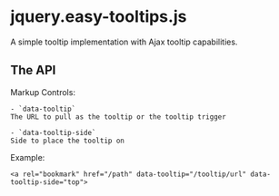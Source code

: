 jquery.easy-tooltips.js
=======================

A simple tooltip implementation with Ajax tooltip capabilities.

The API
-------

Markup Controls:

	- `data-tooltip`
	The URL to pull as the tooltip or the tooltip trigger

	- `data-tooltip-side`
	Side to place the tooltip on

Example: 

	<a rel="bookmark" href="/path" data-tooltip="/tooltip/url" data-tooltip-side="top">